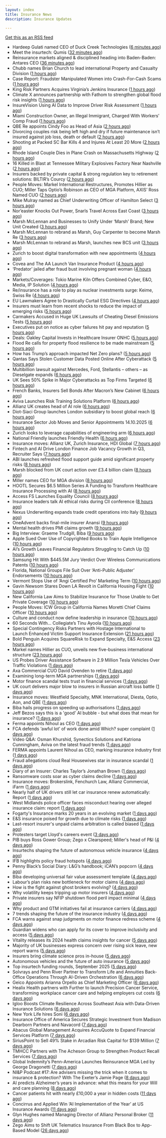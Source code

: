 ```yaml
---
layout: index
title: Insurance News
description: Insurance Updates

---
```


[Get this as an RSS feed](/insurance.rss)

<!-- news_marker starts -->
- Hardeep Gulati named CEO of Duck Creek Technologies ([6 minutes ago](https://www.reinsurancene.ws/hardeep-gulati-named-ceo-of-duck-creek-technologies/))
- Meet the insurtech: Qumis ([32 minutes ago](https://www.dig-in.com/news/meet-the-insurtech-qumis))
- Reinsurance markets aligned & disciplined heading into Baden-Baden: Antares CEO ([36 minutes ago](https://www.reinsurancene.ws/reinsurance-markets-aligned-disciplined-heading-into-baden-baden-antares-ceo/))
- Chubb names Brian Church to lead international Property and Casualty Division ([1 hours ago](https://www.reinsurancene.ws/chubb-names-brian-church-to-lead-international-property-and-casualty-division/))
- Case Report: Fraudster Manipulated Women into Crash-For-Cash Scams ([1 hours ago](https://insurance-edge.net/2025/10/14/case-report-fraudster-manipulated-women-into-crash-for-cash-scams/))
- King Risk Partners Acquires Virginia’s Jenkins Insurance ([1 hours ago](https://www.insurancejournal.com/news/east/2025/10/14/843598.htm))
- Climate X announces partnership with Fathom to strengthen global flood risk insights ([1 hours ago](https://www.reinsurancene.ws/climate-x-announces-partnership-with-fathom-to-strengthen-global-flood-risk-insights/))
- InsureVision Using AI Data to Improve Driver Risk Assessment ([1 hours ago](https://insurance-edge.net/2025/10/14/insurevision-using-ai-data-to-improve-driver-risk-assessment/))
- Miami Construction Owner, an Illegal Immigrant, Charged With Workers’ Comp Fraud ([1 hours ago](https://www.insurancejournal.com/news/southeast/2025/10/14/843595.htm))
- QBE Re appoints Cindy Foo as Head of Asia ([2 hours ago](https://www.reinsurancene.ws/qbe-re-appoints-cindy-foo-as-head-of-asia/))
- Divorcing couples risk being left high and dry if future maintenance isn’t insured against job loss, death or default ([2 hours ago](https://ifamagazine.com/divorcing-couples-risk-being-left-high-and-dry-if-future-maintenance-isnt-insured-against-job-loss-death-or-default/))
- Shooting at Packed SC Bar Kills 4 and Injures At Least 20 More ([2 hours ago](https://www.insurancejournal.com/news/southeast/2025/10/14/843592.htm))
- Rhode Island Couple Dies in Plane Crash on Massachusetts Highway ([2 hours ago](https://www.insurancejournal.com/news/east/2025/10/14/843584.htm))
- 16 Killed in Blast at Tennessee Military Explosives Factory Near Nashville ([2 hours ago](https://www.insurancejournal.com/news/southeast/2025/10/14/843580.htm))
- Insurers backed by private capital & strong regulation key to retirement solutions: BILTIR’s Courcy ([2 hours ago](https://www.reinsurancene.ws/insurers-backed-by-private-capital-strong-regulation-key-to-retirement-solutions-biltirs-courcy/))
- People Moves: Markel International Restructures, Promotes Hillier as CUO; Miller Taps Optio’s Robinson as CEO of MGA Platform, AXIS’ Ross Named CUO ([2 hours ago](https://www.insurancejournal.com/news/international/2025/10/14/843575.htm))
- Mike Mulray named as Chief Underwriting Officer of Hamilton Select ([3 hours ago](https://www.reinsurancene.ws/mike-mulray-named-as-chief-underwriting-officer-of-hamilton-select/))
- Nor’easter Knocks Out Power, Snarls Travel Across East Coast ([3 hours ago](https://www.insurancejournal.com/news/east/2025/10/14/843572.htm))
- Marsh McLennan and Businesses to Unify Under ‘Marsh’ Brand; New Unit Created ([3 hours ago](https://www.insurancejournal.com/news/national/2025/10/14/843566.htm))
- Marsh McLennan to rebrand as Marsh, Guy Carpenter to become Marsh Re ([3 hours ago](https://www.reinsurancene.ws/marsh-mclennan-to-rebrand-as-marsh-guy-carpenter-to-become-marsh-re/))
- Marsh McLennan to rebrand as Marsh, launches new BCS unit ([3 hours ago](https://www.insurancebusinessmag.com/uk/news/breaking-news/marsh-mclennan-to-rebrand-as-marsh-launches-new-bcs-unit-552927.aspx))
- Zurich to boost digital transformation with new appointments ([4 hours ago](https://www.reinsurancene.ws/zurich-to-boost-digital-transformation-with-new-appointments/))
- Covea and The AA Launch Van Insurance Product ([4 hours ago](https://insurance-edge.net/2025/10/14/covea-and-the-aa-launch-van-insurance-product/))
- ‘Predator’ jailed after fraud bust involving pregnant woman ([4 hours ago](https://www.postonline.co.uk/news/7959212/%E2%80%98predator%E2%80%99-jailed-after-fraud-bust-involving-pregnant-woman))
- Markets/Coverages: Tokio Marine Kiln Offers Combined Cyber, E&O, Media, IP Solution ([4 hours ago](https://www.insurancejournal.com/news/international/2025/10/14/843558.htm))
- Re/insurance has a role to play as nuclear investments surge: Keime, Swiss Re ([4 hours ago](https://www.reinsurancene.ws/re-insurance-has-a-role-to-play-as-nuclear-investments-surge-keime-swiss-re/))
- EU Lawmakers Agree to Drastically Curtail ESG Directives ([4 hours ago](https://www.insurancejournal.com/news/international/2025/10/14/843553.htm))
- Insurers must learn from recent shocks to reduce the impact of emerging risks ([5 hours ago](https://www.insurancebusinessmag.com/uk/news/breaking-news/insurers-must-learn-from-recent-shocks-to-reduce-the-impact-of-emerging-risks-552918.aspx))
- Carmakers Accused in Huge UK Lawsuits of Cheating Diesel Emissions Tests ([5 hours ago](https://www.insurancejournal.com/news/international/2025/10/14/843549.htm))
- Executives put on notice as cyber failures hit pay and reputation ([5 hours ago](https://www.insurancebusinessmag.com/uk/news/cyber/executives-put-on-notice-as-cyber-failures-hit-pay-and-reputation-552917.aspx))
- Deals: Oakley Capital Invests in Healthcare Insurer ONHC ([5 hours ago](https://insurance-edge.net/2025/10/14/deals-oakley-capital-invests-in-healthcare-insurer-onhc/))
- Flood Re calls for property flood resilience to be made mainstream ([5 hours ago](https://www.postonline.co.uk/personal/7959208/flood-re-calls-for-property-flood-resilience-to-be-made-mainstream))
- How has Trump’s approach impacted Net Zero plans? ([5 hours ago](https://www.postonline.co.uk/news/7959181/how-has-trump%E2%80%99s-approach-impacted-net-zero-plans))
- Qantas Says Stolen Customer Data Posted Online After Cyberattack ([5 hours ago](https://www.insurancejournal.com/news/international/2025/10/14/843545.htm))
- Multibillion lawsuit against Mercedes, Ford, Stellantis – others – as Dieselgate expands ([6 hours ago](https://www.insurancebusinessmag.com/uk/news/breaking-news/multibillion-lawsuit-against-mercedes-ford-stellantis--others--as-dieselgate-expands-552907.aspx))
- UK Sees 50% Spike in Major Cyberattacks as Top Firms Targeted ([6 hours ago](https://www.insurancejournal.com/news/international/2025/10/14/843541.htm))
- French Banks, Insurers Sell Bonds After Macron’s New Cabinet ([6 hours ago](https://www.insurancejournal.com/news/international/2025/10/14/843537.htm))
- Aviva Launches Risk Training Solutions Platform ([6 hours ago](https://insurance-edge.net/2025/10/14/aviva-launches-risk-training-solutions-platform/))
- Allianz UK creates head of AI role ([6 hours ago](https://www.postonline.co.uk/technology/7959209/allianz-uk-creates-head-of-ai-role))
- Diot-Siaci Group launches London subsidiary to boost global reach ([6 hours ago](https://www.insurancebusinessmag.com/uk/news/breaking-news/diotsiaci-group-launches-london-subsidiary-to-boost-global-reach-552893.aspx))
- Insurance Sector Job Moves and Senior Appointments 14.10.2025 ([6 hours ago](https://insurance-edge.net/2025/10/14/insurance-sector-job-moves-and-senior-appointments-14-10-2025/))
- Zurich looks to leverage capabilities of engineering arm ([6 hours ago](https://www.postonline.co.uk/commercial/7959198/zurich-looks-to-leverage-capabilities-of-engineering-arm))
- National Friendly launches Friendly Health ([6 hours ago](https://ifamagazine.com/national-friendly-launches-friendly-health/))
- Insurance moves: Allianz UK, Zurich Insurance, HDI Global ([7 hours ago](https://www.insurancebusinessmag.com/uk/news/breaking-news/insurance-moves-allianz-uk-zurich-insurance-hdi-global-552892.aspx))
- Fintech and AI Drive London Finance Job Vacancy Growth in Q3, Recruiter Says ([7 hours ago](https://www.insurancejournal.com/news/international/2025/10/14/843534.htm))
- ABI launches refreshed flood support guide amid significant property risks ([8 hours ago](https://www.insurancebusinessmag.com/uk/news/catastrophe/abi-launches-refreshed-flood-support-guide-amid-significant-property-risks-552889.aspx))
- Marsh blocked from UK court action over £3.4 billion claim ([8 hours ago](https://www.insurancebusinessmag.com/uk/news/breaking-news/marsh-blocked-from-uk-court-action-over-3-4-billion-claim-552861.aspx))
- Miller names CEO for MGA division ([8 hours ago](https://www.insurancebusinessmag.com/uk/news/breaking-news/miller-names-ceo-for-mga-division-552885.aspx))
- HOOTL Secures $6.5 Million Series A Funding to Transform Healthcare Insurance Processing with AI ([8 hours ago](https://www.insurtechinsights.com/hootl-secures-6-5-million-series-a-funding-to-transform-healthcare-insurance-processing-with-ai/))
- Access FS Launches Equality Council ([8 hours ago](https://ifamagazine.com/access-fs-launches-equality-council/))
- Insurance leaders talk AI ethical risks during CII conference ([8 hours ago](https://www.insurancebusinessmag.com/uk/news/technology/insurance-leaders-talk-ai-ethical-risks-during-cii-conference-552879.aspx))
- Nexus Underwriting expands trade credit operations into Italy ([9 hours ago](https://www.insurancebusinessmag.com/uk/news/breaking-news/nexus-underwriting-expands-trade-credit-operations-into-italy-552878.aspx))
- OneAdvent backs final-mile insurer Anansi ([9 hours ago](https://www.insurancebusinessmag.com/uk/news/breaking-news/oneadvent-backs-finalmile-insurer-anansi-552877.aspx))
- Mental health drives PMI claims growth ([9 hours ago](https://www.insurancebusinessmag.com/uk/news/life-insurance/mental-health-drives-pmi-claims-growth-552875.aspx))
- Big Interview: Graeme Trudgill, Biba ([9 hours ago](https://www.postonline.co.uk/news/7959107/big-interview-graeme-trudgill-biba))
- Apple Sued Over Use of Copyrighted Books to Train Apple Intelligence ([10 hours ago](https://www.insurancejournal.com/news/national/2025/10/14/843454.htm))
- AI’s Growth Leaves Financial Regulators Struggling to Catch Up ([10 hours ago](https://www.insurancejournal.com/news/national/2025/10/14/843483.htm))
- Samsung Hit With $445.5M Jury Verdict Over Wireless Communications Patents ([10 hours ago](https://www.insurancejournal.com/news/national/2025/10/14/843487.htm))
- Florida, National Groups File Suit Over ‘Anti-Public Adjuster’ Endorsements ([10 hours ago](https://www.insurancejournal.com/news/southeast/2025/10/14/843505.htm))
- Vermont Stops Use of ‘Angi Certified Pro’ Marketing Term ([10 hours ago](https://www.insurancejournal.com/news/east/2025/10/14/843516.htm))
- Gavin Newsom Stares Down LA Revolt in California Housing Fight ([10 hours ago](https://www.insurancejournal.com/news/west/2025/10/14/843436.htm))
- New California Law Aims to Stabilize Insurance for Those Unable to Get Private Coverage ([10 hours ago](https://www.insurancejournal.com/news/west/2025/10/14/843460.htm))
- People Moves: ICW Group in California Names Moretti Chief Claims Officer ([10 hours ago](https://www.insurancejournal.com/news/west/2025/10/14/843425.htm))
- Culture and conduct now define leadership in insurance ([10 hours ago](https://www.postonline.co.uk/regulation/7959116/culture-and-conduct-now-define-leadership-in-insurance))
- 60 Seconds With... Collegiate’s Tinu Ayoola ([10 hours ago](https://www.postonline.co.uk/people/7958146/60-seconds-with-collegiate%E2%80%99s-tinu-ayoola))
- Special Contingency Risks Partners with Hostage International to Launch Enhanced Victim Support Insurance Extension ([21 hours ago](https://www.insurtechinsights.com/special-contingency-risks-partners-with-hostage-international-to-launch-enhanced-victim-support-insurance-extension/))
- Bold Penguin Acquires SquareRisk to Expand Specialty, E&S Access ([23 hours ago](https://www.insurancejournal.com/news/national/2025/10/13/843490.htm))
- Markel names Hillier as CUO, unveils new five-business international structure ([23 hours ago](https://www.insurancebusinessmag.com/uk/news/breaking-news/markel-names-hillier-as-cuo-unveils-new-fivebusiness-international-structure-552818.aspx))
- US Probes Driver Assistance Software in 2.9 Million Tesla Vehicles Over Traffic Violations ([1 days ago](https://www.insurancejournal.com/news/national/2025/10/13/843431.htm))
- Axa Commercial CUO David Ovenden to retire ([1 days ago](https://www.postonline.co.uk/commercial/7959203/axa-commercial-cuo-david-ovenden-to-retire))
- Examining long-term MGA partnerships ([1 days ago](https://www.insurancebusinessmag.com/uk/tv/examining-longterm-mga-partnerships-552782.aspx))
- Motor finance scandal tests trust in financial services ([1 days ago](https://www.insurancebusinessmag.com/uk/news/auto-motor/motor-finance-scandal-tests-trust-in-financial-services-552780.aspx))
- UK court delivers major blow to insurers in Russian aircraft loss battle ([1 days ago](https://www.insurancebusinessmag.com/uk/news/claims/uk-court-delivers-major-blow-to-insurers-in-russian-aircraft-loss-battle-552779.aspx))
- Insurance moves: Westfield Specialty, MNK International, Diesta, Optio, Aon, and QBE ([1 days ago](https://www.insurancebusinessmag.com/uk/news/breaking-news/insurance-moves-westfield-specialty-mnk-international-diesta-optio-aon-and-qbe-552778.aspx))
- Biba hails progress on speeding up authorisations ([1 days ago](https://www.postonline.co.uk/broker/7959127/biba-hails-progress-on-speeding-up-authorisations))
- Jeff Bezos says this is a 'good' AI bubble - but what does that mean for insurance? ([1 days ago](https://www.insurancebusinessmag.com/uk/news/technology/jeff-bezos-says-this-is-a-good-ai-bubble--but-what-does-that-mean-for-insurance-552771.aspx))
- Ferma appoints Nihoul as CEO ([1 days ago](https://www.postonline.co.uk/risk-management/7959202/ferma-appoints-nihoul-as-ceo))
- FCA defends ‘awful lot’ of work done amid Which? super complaint ([1 days ago](https://www.postonline.co.uk/regulation/7959200/fca-defends-%E2%80%98awful-lot%E2%80%99-of-work-done-amid-which-super-complaint))
- Video Q&A: Osman Khurshid, Synectics Solutions and Katriona Cunningham, Aviva on the latest fraud trends ([1 days ago](https://www.postonline.co.uk/market-access/claims-fraud/7959194/video-qa-osman-khurshid-synectics-solutions-and-katriona-cunningham-aviva-on-the-latest-fraud-trends))
- FERMA appoints Laurent Nihoul as CEO, marking insurance industry first ([1 days ago](https://www.insurancebusinessmag.com/uk/news/breaking-news/ferma-appoints-laurent-nihoul-as-ceo-marking-insurance-industry-first-552765.aspx))
- Fraud allegations cloud Real Housewives star in insurance scandal ([1 days ago](https://www.insurancebusinessmag.com/uk/news/breaking-news/fraud-allegations-cloud-real-housewives-star-in-insurance-scandal-552761.aspx))
- Diary of an Insurer: Charles Taylor’s Jonathan Brown ([1 days ago](https://www.postonline.co.uk/claims/7958129/diary-of-an-insurer-charles-taylor%E2%80%99s-jonathan-brown))
- Ransomware costs soar as cyber claims decline ([1 days ago](https://www.postonline.co.uk/commercial/7959026/ransomware-costs-soar-as-cyber-claims-decline))
- Insurance moves: Brokerslink, Fenchurch Law, Allianz Commercial, iFarm ([1 days ago](https://www.insurancebusinessmag.com/uk/news/breaking-news/insurance-moves-brokerslink-fenchurch-law-allianz-commercial-ifarm-552731.aspx))
- Nearly half of UK drivers still let car insurance renew automatically: Report ([1 days ago](https://www.insurancebusinessmag.com/uk/news/auto-motor/nearly-half-of-uk-drivers-still-let-car-insurance-renew-automatically-report-552730.aspx))
- West Midlands police officer faces misconduct hearing over alleged insurance claim: report ([1 days ago](https://www.insurancebusinessmag.com/uk/news/breaking-news/west-midlands-police-officer-faces-misconduct-hearing-over-alleged-insurance-claim-report-552728.aspx))
- Fogarty's Insurance marks 20 years in an evolving market ([1 days ago](https://www.insurancebusinessmag.com/uk/news/breaking-news/fogartys-insurance-marks-20-years-in-an-evolving-market-552726.aspx))
- E&S insurance poised for growth due to climate risks ([1 days ago](https://www.dig-in.com/news/e-s-insurance-poised-for-growth-due-to-climate-risks))
- Last-resort insurer's unpaid claims arbitration is called biased ([1 days ago](https://www.dig-in.com/news/florida-last-resort-insurers-arbitrations-are-called-biased))
- Protesters target Lloyd's careers event ([3 days ago](https://www.postonline.co.uk/lloyd%E2%80%99slondon/7959201/protesters-target-dive-in-for-the-fourth-time))
- PIB buys Ross Gower Group; Zego x Clearspeed; Miller's head of P&I ([4 days ago](https://www.postonline.co.uk/news/7959175/pib-buys-ross-gower-group-zego-x-clearspeed-millers-head-of-pi))
- Insurtechs shaping the future of autonomous vehicle insurance ([4 days ago](https://www.postonline.co.uk/technology/7959084/insurtechs-shaping-the-future-of-autonomous-vehicle-insurance))
- IFB highlights policy fraud hotspots ([4 days ago](https://www.postonline.co.uk/news/7959158/ifb-highlights-policy-fraud-hotspots))
- Penny Black’s Social Diary: L&G’s handbook; iCAN’s popcorn ([4 days ago](https://www.postonline.co.uk/people/7958928/penny-black%E2%80%99s-social-diary-lg%E2%80%99s-handbook-ican%E2%80%99s-popcorn))
- Biba developing universal fair value assessment template ([4 days ago](https://www.postonline.co.uk/broker/7959143/biba-developing-universal-fair-value-assessment-template))
- Labour’s plan risks new bottleneck for motor claims ([4 days ago](https://www.postonline.co.uk/claims/7959126/labour%E2%80%99s-plan-risks-new-bottleneck-for-motor-claims))
- How is the fight against ghost brokers evolving? ([4 days ago](https://www.postonline.co.uk/claims/7958913/how-is-the-fight-against-ghost-brokers-evolving))
- Why volatility keeps tripping up motor insurers ([4 days ago](https://www.postonline.co.uk/people/7959193/why-volatility-keeps-tripping-up-motor-insurers))
- Private insurers say NFIP shutdown flood peril impact minimal ([4 days ago](https://www.dig-in.com/news/private-insurers-say-nfip-shutdown-flood-peril-impact-minimal))
- Why product and GTM initiatives fail at insurance carriers ([4 days ago](https://www.dig-in.com/opinion/why-product-and-gtm-initiatives-fail-at-insurance-carriers))
- 7 trends shaping the future of the insurance industry ([4 days ago](https://www.dig-in.com/opinion/7-trends-shaping-the-future-of-insurance))
- FCA warns against snap judgments on motor finance redress scheme ([4 days ago](https://www.postonline.co.uk/regulation/7959197/fca-warns-against-snap-judgments-on-motor-finance-redress-scheme))
- Guardian widens who can apply for its cover to improve inclusivity and access ([5 days ago](https://ifamagazine.com/guardian-widens-who-can-apply-for-its-cover-to-improve-inclusivity-and-access/))
- Vitality releases its 2024 health claims insights for cancer ([5 days ago](https://ifamagazine.com/vitality-releases-its-2024-health-claims-insights-for-cancer/))
- Majority of UK businesses express concern over rising sick leave, new report warns ([5 days ago](https://ifamagazine.com/majority-of-uk-businesses-express-concern-over-rising-sick-leave-new-report-warns/))
- Insurers bring climate science pros in-house ([5 days ago](https://www.dig-in.com/news/insurers-bring-climate-science-pros-in-house))
- Autonomous vehicles and the future of auto insurance ([5 days ago](https://www.dig-in.com/news/autonomous-vehicles-and-the-future-of-auto-insurance))
- Top insurtech funding rounds, September 2025 ([5 days ago](https://www.dig-in.com/list/top-insurtech-funding-rounds-september-2025))
- Solvrays and Penn River Partner to Transform Life and Annuities Back-Office Operations Through AI-Driven Orchestration ([6 days ago](https://www.insurtechinsights.com/solvrays-and-penn-river-partner-to-transform-life-and-annuities-back-office-operations-through-ai-driven-orchestration/))
- Geico Appoints Arianna Orpello as Chief Marketing Officer ([6 days ago](https://www.insurtechinsights.com/geico-appoints-arianna-orpello-as-chief-marketing-officer/))
- Healix Health partners with Further to launch Precision Cancer Service, transforming workplace cancer care and helping employers cut costs ([6 days ago](https://ifamagazine.com/healix-health-partners-with-further-to-launch-precision-cancer-service-transforming-workplace-cancer-care-and-helping-employers-cut-costs/))
- Igloo Boosts Climate Resilience Across Southeast Asia with Data-Driven Insurance Solutions ([6 days ago](https://thefintechtimes.com/igloo-boosts-climate-resilience-across-southeast-asia-with-data-driven-insurance-solutions/))
- New York Life hires Soni ([6 days ago](https://www.dig-in.com/news/new-york-life-hires-soni))
- Insurance Office of America Secures Strategic Investment from Madison Dearborn Partners and Navacord ([7 days ago](https://www.insurtechinsights.com/insurance-office-of-america-secures-strategic-investment-from-madison-dearborn-partners-and-navacord/))
- Abacus Global Management Acquires AccuQuote to Expand Financial Services Platform ([7 days ago](https://www.insurtechinsights.com/abacus-global-management-acquires-accuquote-to-expand-financial-services-platform/))
- SiriusPoint to Sell 49% Stake in Arcadian Risk Capital for $139 Million ([7 days ago](https://www.insurtechinsights.com/siriuspoint-to-sell-49-stake-in-arcadian-risk-capital-for-139-million/))
- TMHCC Partners with The Acheson Group to Strengthen Product Recall Services ([7 days ago](https://www.insurtechinsights.com/tmhcc-partners-with-the-acheson-group-to-strengthen-product-recall-services/))
- Global Indemnity’s Penn-America Launches Reinsurance MGA Led by George Dragonetti ([7 days ago](https://www.insurtechinsights.com/global-indemnitys-penn-america-launches-reinsurance-mga-led-by-george-dragonetti/))
- NI&P Podcast #17: Are advisers missing the trick when it comes to insurance & protection? With The Exeter’s Jamie Page ([8 days ago](https://ifamagazine.com/nip-podcast-17-are-advisers-missing-the-trick-when-it-comes-to-insurance-protection-with-the-exeters-jamie-page/))
- AI predicts Alzheimer’s years in advance: what this means for your Will and care planning ([8 days ago](https://ifamagazine.com/ai-predicts-alzheimers-years-in-advance-what-this-means-for-your-will-and-care-planning/))
- Cancer patients hit with nearly £10,000 a year in hidden costs ([11 days ago](https://ifamagazine.com/cancer-patients-hit-with-nearly-10000-a-year-in-hidden-costs/))
- Concirrus and Applied Win ‘AI Implementation of the Year’ at US Insurance Awards ([11 days ago](https://thefintechtimes.com/concirrus-ai-cuts-aviation-underwriting-time-from-36-hours-to-minutes-for-applied-aviation/))
- Glyn Hughes named Managing Director of Allianz Personal Broker ([11 days ago](https://www.insurtechinsights.com/glyn-hughes-named-managing-director-of-allianz-personal-broker/))
- Zego Aims to Shift UK Telematics Insurance From Black Box to App-Based Model ([26 days ago](https://thefintechtimes.com/zego-aims-to-shift-uk-telematics-insurance-from-black-box-to-app-based-model/))

<!-- news_marker ends -->